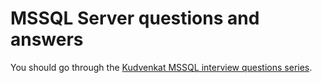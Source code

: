 # MSSQL Server questions and answers

You should go through the [Kudvenkat MSSQL interview questions series](https://www.youtube.com/watch?v=fvPddKyHxpQ&list=PL6n9fhu94yhXcztdLO7i6mdyaegC8CJwR).<br>

